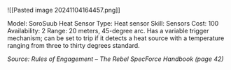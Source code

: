 ![[Pasted image 20241104164457.png]]

Model: SoroSuub Heat Sensor
Type: Heat sensor
Skill: Sensors
Cost: 100
Availability: 2
Range: 20 meters, 45-degree arc. Has a variable trigger mechanism; can be set to trip if it detects a heat source with a temperature ranging from three to thirty degrees standard.

*Source: Rules of Engagement – The Rebel SpecForce Handbook (page 42)*